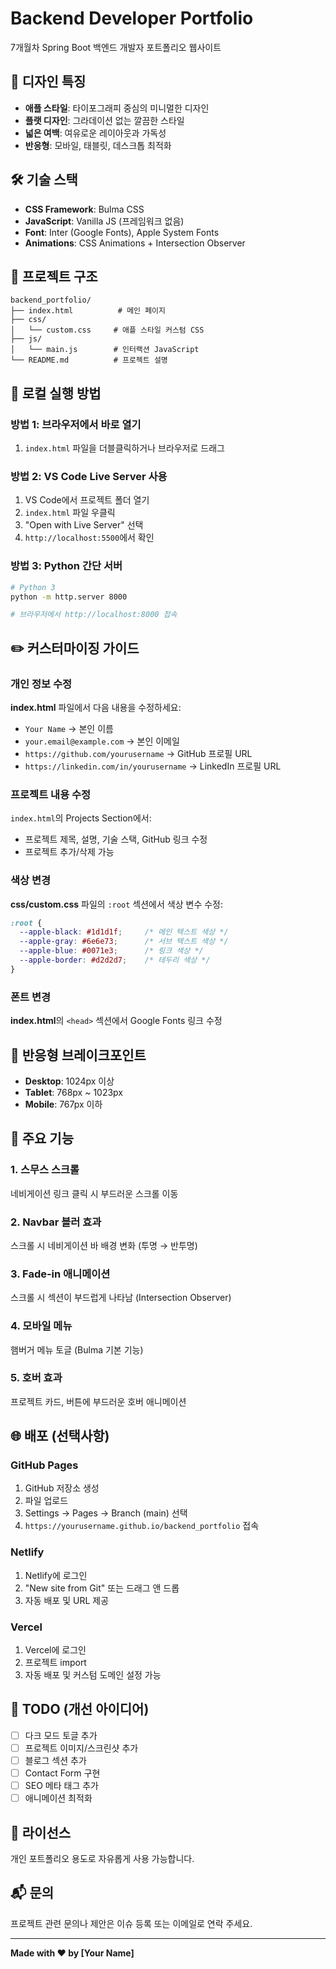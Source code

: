 # Backend Developer Portfolio

7개월차 Spring Boot 백엔드 개발자 포트폴리오 웹사이트

## 🎨 디자인 특징

- **애플 스타일**: 타이포그래피 중심의 미니멀한 디자인
- **플랫 디자인**: 그라데이션 없는 깔끔한 스타일
- **넓은 여백**: 여유로운 레이아웃과 가독성
- **반응형**: 모바일, 태블릿, 데스크톱 최적화

## 🛠️ 기술 스택

- **CSS Framework**: Bulma CSS
- **JavaScript**: Vanilla JS (프레임워크 없음)
- **Font**: Inter (Google Fonts), Apple System Fonts
- **Animations**: CSS Animations + Intersection Observer

## 📁 프로젝트 구조

```
backend_portfolio/
├── index.html          # 메인 페이지
├── css/
│   └── custom.css     # 애플 스타일 커스텀 CSS
├── js/
│   └── main.js        # 인터랙션 JavaScript
└── README.md          # 프로젝트 설명
```

## 🚀 로컬 실행 방법

### 방법 1: 브라우저에서 바로 열기
1. `index.html` 파일을 더블클릭하거나 브라우저로 드래그

### 방법 2: VS Code Live Server 사용
1. VS Code에서 프로젝트 폴더 열기
2. `index.html` 파일 우클릭
3. "Open with Live Server" 선택
4. `http://localhost:5500`에서 확인

### 방법 3: Python 간단 서버
```bash
# Python 3
python -m http.server 8000

# 브라우저에서 http://localhost:8000 접속
```

## ✏️ 커스터마이징 가이드

### 개인 정보 수정
**index.html** 파일에서 다음 내용을 수정하세요:
- `Your Name` → 본인 이름
- `your.email@example.com` → 본인 이메일
- `https://github.com/yourusername` → GitHub 프로필 URL
- `https://linkedin.com/in/yourusername` → LinkedIn 프로필 URL

### 프로젝트 내용 수정
`index.html`의 Projects Section에서:
- 프로젝트 제목, 설명, 기술 스택, GitHub 링크 수정
- 프로젝트 추가/삭제 가능

### 색상 변경
**css/custom.css** 파일의 `:root` 섹션에서 색상 변수 수정:
```css
:root {
  --apple-black: #1d1d1f;     /* 메인 텍스트 색상 */
  --apple-gray: #6e6e73;      /* 서브 텍스트 색상 */
  --apple-blue: #0071e3;      /* 링크 색상 */
  --apple-border: #d2d2d7;    /* 테두리 색상 */
}
```

### 폰트 변경
**index.html**의 `<head>` 섹션에서 Google Fonts 링크 수정

## 📱 반응형 브레이크포인트

- **Desktop**: 1024px 이상
- **Tablet**: 768px ~ 1023px
- **Mobile**: 767px 이하

## 🎯 주요 기능

### 1. 스무스 스크롤
네비게이션 링크 클릭 시 부드러운 스크롤 이동

### 2. Navbar 블러 효과
스크롤 시 네비게이션 바 배경 변화 (투명 → 반투명)

### 3. Fade-in 애니메이션
스크롤 시 섹션이 부드럽게 나타남 (Intersection Observer)

### 4. 모바일 메뉴
햄버거 메뉴 토글 (Bulma 기본 기능)

### 5. 호버 효과
프로젝트 카드, 버튼에 부드러운 호버 애니메이션

## 🌐 배포 (선택사항)

### GitHub Pages
1. GitHub 저장소 생성
2. 파일 업로드
3. Settings → Pages → Branch (main) 선택
4. `https://yourusername.github.io/backend_portfolio` 접속

### Netlify
1. Netlify에 로그인
2. "New site from Git" 또는 드래그 앤 드롭
3. 자동 배포 및 URL 제공

### Vercel
1. Vercel에 로그인
2. 프로젝트 import
3. 자동 배포 및 커스텀 도메인 설정 가능

## 📝 TODO (개선 아이디어)

- [ ] 다크 모드 토글 추가
- [ ] 프로젝트 이미지/스크린샷 추가
- [ ] 블로그 섹션 추가
- [ ] Contact Form 구현
- [ ] SEO 메타 태그 추가
- [ ] 애니메이션 최적화

## 📄 라이선스

개인 포트폴리오 용도로 자유롭게 사용 가능합니다.

## 📬 문의

프로젝트 관련 문의나 제안은 이슈 등록 또는 이메일로 연락 주세요.

---

**Made with ❤️ by [Your Name]**